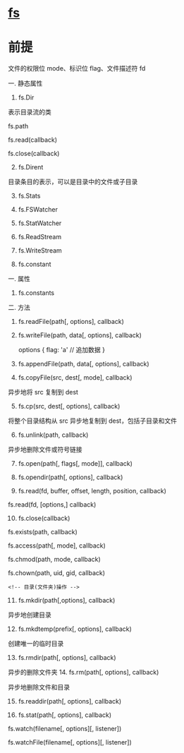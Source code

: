 # [fs](http://nodejs.cn/api/fs.html)

# 前提

文件的权限位 mode、标识位 flag、文件描述符 fd 

一. 静态属性

1. fs.Dir

  表示目录流的类

  fs.path

  fs.read(callback)

  fs.close(callback)

2. fs.Dirent

  目录条目的表示，可以是目录中的文件或子目录

3. fs.Stats

4. fs.FSWatcher

5. fs.StatWatcher

<!-- TODO: -->
6. fs.ReadStream

<!-- TODO: -->
7. fs.WriteStream

8. fs.constant


一. 属性

1. fs.constants

二. 方法

1. fs.readFile(path[, options], callback)

2. fs.writeFile(path, data[, options], callback)

    options {
      flag: 'a' // 追加数据
    }

3. fs.appendFile(path, data[, options], callback)

4. fs.copyFile(src, dest[, mode], callback)

  异步地将 src 复制到 dest

5. fs.cp(src, dest[, options], callback)

  将整个目录结构从 src 异步地复制到 dest，包括子目录和文件

6. fs.unlink(path, callback)

  异步地删除文件或符号链接

7. fs.open(path[, flags[, mode]], callback)

8. fs.opendir(path[, options], callback)

9. fs.read(fd, buffer, offset, length, position, callback)

  fs.read(fd, [options,] callback)

10. fs.close(callback)

  <!-- 文件存在  -->
  fs.exists(path, callback)

  <!-- 文件权限 -->
  fs.access(path[, mode], callback)

  fs.chmod(path, mode, callback)

  fs.chown(path, uid, gid, callback)

    <!-- 目录(文件夹)操作 -->
11. fs.mkdir(path[,options], callback)

  异步地创建目录

12. fs.mkdtemp(prefix[, options], callback)

  创建唯一的临时目录

13. fs.rmdir(path[, options], callback)

  异步的删除文件夹
14. fs.rm(path[, options], callback)

  异步地删除文件和目录

15. fs.readdir(path[, options], callback)

<!-- Stats -->

16. fs.stat(path[, options], callback)

<!-- Wacther -->

fs.watch(filename[, options][, listener])

fs.watchFile(filename[, options][, listener])